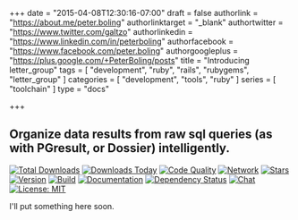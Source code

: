 +++
date = "2015-04-08T12:30:16-07:00"
draft = false
authorlink = "https://about.me/peter.boling"
authorlinktarget = "_blank"
authortwitter = "https://www.twitter.com/galtzo"
authorlinkedin = "https://www.linkedin.com/in/peterboling"
authorfacebook = "https://www.facebook.com/peter.boling"
authorgoogleplus = "https://plus.google.com/+PeterBoling/posts"
title = "Introducing letter_group"
tags = [ "development", "ruby", "rails", "rubygems", "letter_group" ]
categories = [ "development", "tools", "ruby" ]
series = [ "toolchain" ]
type = "docs"

+++

## Organize data results from raw sql queries (as with PGresult, or Dossier) intelligently.

[![Total Downloads](https://img.shields.io/gem/rt/letter_group.svg)](https://github.com/pboling/letter_group)
[![Downloads Today](https://img.shields.io/gem/rd/letter_group.svg)](https://github.com/pboling/letter_group)
[![Code Quality](https://img.shields.io/codeclimate/github/pboling/letter_group.svg)](https://codeclimate.com/github/pboling/letter_group)
[![Network](https://img.shields.io/github/forks/pboling/letter_group.svg?style=social)](https://github.com/pboling/letter_group/network)
[![Stars](https://img.shields.io/github/stars/pboling/letter_group.svg?style=social)](https://github.com/pboling/letter_group/stargazers)
[![Version](https://img.shields.io/gem/v/letter_group.svg)](https://rubygems.org/gems/letter_group)
[![Build](https://img.shields.io/travis/pboling/letter_group.svg)](https://travis-ci.org/pboling/letter_group)
[![Documentation](http://inch-ci.org/github/pboling/letter_group.svg)](http://inch-ci.org/github/pboling/letter_group)
[![Dependency Status](https://gemnasium.com/pboling/letter_group.svg)](https://gemnasium.com/pboling/letter_group)
[![Chat](https://img.shields.io/gitter/room/pboling/letter_group.svg)](https://gitter.im/pboling/letter_group)
[![License: MIT](https://img.shields.io/badge/License-MIT-green.svg)](https://opensource.org/licenses/MIT)

I'll put something here soon.
